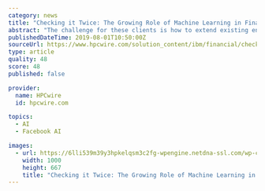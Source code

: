 ```yaml
---
category: news
title: "Checking it Twice: The Growing Role of Machine Learning in Financial Risk Management"
abstract: "The challenge for these clients is how to extend existing environments to cost-efficiently support new ML-oriented frameworks such as TensorFlow, PyTorch, Caffe, and others. Many banks already use IBM Spectrum Symphony software to accelerate and manage ..."
publishedDateTime: 2019-08-01T10:50:00Z
sourceUrl: https://www.hpcwire.com/solution_content/ibm/financial/checking-it-twice-the-growing-role-of-machine-learning-in-financial-risk-management/
type: article
quality: 48
score: 48
published: false

provider:
  name: HPCwire
  id: hpcwire.com

topics:
  - AI
  - Facebook AI

images:
  - url: https://6lli539m39y3hpkelqsm3c2fg-wpengine.netdna-ssl.com/wp-content/uploads/2019/07/shutterstock_496436131.jpg
    width: 1000
    height: 667
    title: "Checking it Twice: The Growing Role of Machine Learning in Financial Risk Management"
---
```

